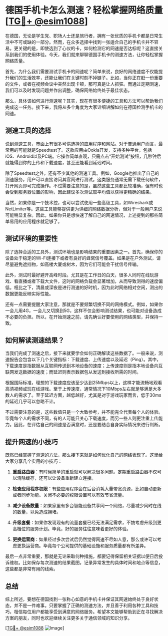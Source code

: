 # 德国手机卡怎么测速？轻松掌握网络质量[[TG💪+ @esim1088](https://t.me/s/esim1088)]

在德国，无论是学生党、职场人士还是旅行者，拥有一张优质的手机卡都是日常生活中不可或缺的一部分。然而，在众多选择中找到一张适合自己的手机卡并不容易。更关键的是，即使选到了心仪的卡，如何检测它的网速是否达标呢？这直接关系到我们的使用体验。今天，我们就来聊聊德国手机卡的测速方法，让你轻松掌握网络质量。

首先，为什么我们需要测试手机卡的网速呢？简单来说，良好的网络速度不仅能提升我们的生活效率，还能让我们在关键时刻不掉链子。比如，当你正在赶一份重要的文件，或者在视频会议中突然出现卡顿，那可真是让人抓狂。而通过定期测速，我们可以及时发现问题并作出调整，确保网络始终处于最佳状态。

那么，具体该如何进行测速呢？其实，现在有很多便捷的工具和方法可以帮助我们完成这一任务。接下来，我将从多个角度为大家详细讲解如何在德国检测手机卡的网速。

## 测速工具的选择

说到测速工具，市面上有很多可供选择的应用程序和网站。对于普通用户而言，最常用的可能就是Speedtest了。这款应用由Ookla开发，支持多种平台，包括iOS、Android以及PC端。它操作简单直观，只需点击“开始测试”按钮，几秒钟后就能得到你的上传和下载速度，甚至还能看到延迟时间。

除了Speedtest之外，还有不少其他的测速工具。例如，Google也推出了自己的测速服务，用户可以直接访问其官网进行测试。这类服务通常无需下载任何软件，打开网页即可完成操作。不过需要注意的是，虽然这些工具都比较准确，但有时也会受到服务器位置的影响，因此建议多次测试取平均值以获得更精确的结果。

当然，如果你是一个技术控，也可以尝试使用一些高级工具，如Wireshark或NetLimiter等。这些工具能够提供更为详细的网络数据分析，但对于一般用户来说可能稍显复杂。因此，如果你只是想快速了解自己的网速情况，上述提到的那些简单易用的应用程序就足够了。

## 测试环境的重要性

除了选择合适的工具外，测试环境也是影响结果的重要因素之一。首先，确保你的设备处于稳定的Wi-Fi连接下或者有良好的蜂窝信号覆盖。如果是在户外测试，请尽量避免遮挡物，如高楼大厦或树木，因为它们可能会干扰信号传输。

此外，测试时最好避开高峰时段。尤其是在工作日的白天，很多人同时在线玩游戏、看直播或者下载大文件，这时的网络负载会显著增加，从而导致测得的速度偏低。相比之下，清晨或深夜是进行测速的好时机，因为此时网络相对空闲，测出的数据更能反映实际性能。

还有一点需要提醒大家注意，那就是不要频繁切换不同的网络模式。例如，如果你一会儿用4G，一会儿又切换到5G，这样不仅会影响测试结果，也可能对设备造成不必要的负担。所以，在开始测速之前，请先确认好要使用的网络类型，并保持一致。

## 如何解读测速结果？

当我们完成了测速之后，接下来就要学会如何正确解读这些数据了。一般来说，测速报告会包含以下几个关键指标：下载速度、上传速度以及延迟（Ping）。其中，下载速度是指数据从互联网传送到本地设备的速度；上传速度则是指本地设备向互联网发送数据的速度；而延迟则表示数据包从发送到接收所需的时间。

根据国际标准，理想的下载速度应该至少达到25Mbps以上，这样才能流畅地观看高清视频或玩在线游戏。至于上传速度，通常情况下10Mbps左右就足够满足大多数人的需求了。至于延迟方面，越低越好，尤其是对于游戏玩家而言，低于30ms的延迟几乎可以忽略不计。

不过需要注意的是，这些数值只是一个大致参考，并不能完全代表每个人的体验。毕竟每个人的需求不同，有的人可能只关心下载速度，而另一些人则更注重上传能力。因此，在评估自己的网速是否满意时，还是要结合自身实际情况来进行判断。

## 提升网速的小技巧

既然已经掌握了测速的方法，那么接下来就是如何优化自己的网络表现了。这里给大家分享几个实用的小技巧：

1. **重启路由器**：有时候简单的重启就可以解决很多问题。定期重启路由器不仅可以清除缓存，还可以让设备重新建立连接。
   
2. **检查应用程序权限**：有些应用程序会在后台消耗大量带宽资源，比如自动更新或者同步功能。关闭不必要的权限设置可以有效节省流量。

3. **减少设备数量**：如果家里有多台智能设备共享同一个网络，尽量减少同时在线的数量，以免造成拥堵。

4. **升级套餐**：如果你发现现有的流量套餐已经无法满足需求，不妨考虑升级到更高档位的服务计划。毕竟，好的服务往往意味着更好的体验。

5. **更换运营商**：如果经过多次尝试后仍然觉得网速不尽如人意，那么或许可以考虑更换运营商。毕竟每个公司提供的基础设施和服务质量都有所差异。

最后一点非常重要，那就是无论采取何种措施，都要记得保留相关证据以便日后投诉维权。比如保存每次测速的结果截图，记录异常发生的具体时间和地点等信息，这些都是非常有用的线索。

## 总结

综上所述，要想在德国找到一张称心如意的手机卡并保证其网速始终处于良好状态，并不是一件难事。只要掌握了正确的测速方法，并且善于利用各种工具和技巧，相信每位用户都能享受到满意的网络服务。希望本文能够帮助到正在寻找解决方案的朋友，同时也欢迎继续关注更多关于通信领域的知识分享。

[[TG💪+ @esim1088](https://t.me/s/esim1088) ![Image](https://i.postimg.cc/4NQfJmqS/Snipaste-2025-05-13-00-14-12.png)]